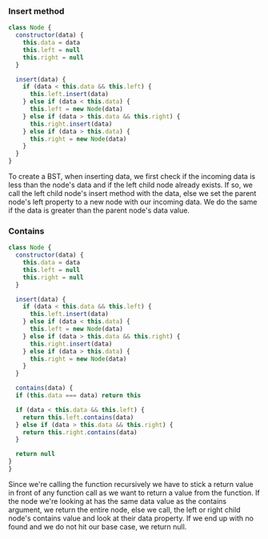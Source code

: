 ### Insert method


```js
class Node {
  constructor(data) {
    this.data = data
    this.left = null
    this.right = null
  }

  insert(data) {
    if (data < this.data && this.left) {
      this.left.insert(data)
    } else if (data < this.data) {
      this.left = new Node(data)
    } else if (data > this.data && this.right) {
      this.right.insert(data)
    } else if (data > this.data) {
      this.right = new Node(data)
    }
  }
}
```

To create a BST, when inserting data, we first check if the incoming data is less than the node's data and if the left child node already exists. If so, we call the left child node's insert method with the data, else we set the parent node's left property to a new node with our incoming data. We do the same if the data is greater than the parent node's data value. 

### Contains 

```js
class Node {
  constructor(data) {
    this.data = data
    this.left = null
    this.right = null
  }

  insert(data) {
    if (data < this.data && this.left) {
      this.left.insert(data)
    } else if (data < this.data) {
      this.left = new Node(data)
    } else if (data > this.data && this.right) {
      this.right.insert(data)
    } else if (data > this.data) {
      this.right = new Node(data)
    }
  }

  contains(data) {
  if (this.data === data) return this

  if (data < this.data && this.left) {
    return this.left.contains(data)
  } else if (data > this.data && this.right) {
    return this.right.contains(data)
  }

  return null
}
}
```

Since we're calling the function  recursively we have to stick a return value in front of any function call as we want to return a value from the function. If the node we're looking at has the same data value as the contains argument, we return the entire node, else we call, the left or right child node's contains value and look at their data property. If we end up with no found and we do not hit our base case, we return null.